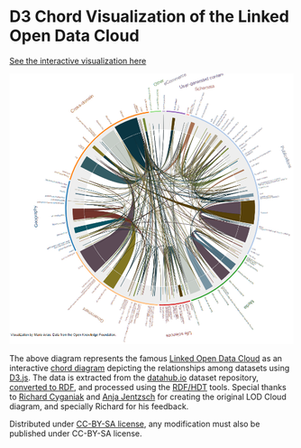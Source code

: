 # D3 Chord Visualization of the Linked Open Data Cloud

[See the interactive visualization here](https://marioariasga.github.io/lod-chord/)

![](/screenshots/screenshot.png)

The above diagram represents the famous [Linked Open Data Cloud](http://lod-cloud.net) as an interactive [chord diagram](https://github.com/mbostock/d3/wiki/Chord-Layout) depicting the relationships among datasets using [D3.js](http://d3js.org). The data is extracted from the [datahub.io](http://datahub.io) dataset repository, [converted to RDF](https://github.com/lod-cloud/datahub2void), and processed using the [RDF/HDT](http://www.rdfhdt.org) tools. Special thanks to [Richard Cyganiak](http://richard.cyganiak.de/) and [Anja Jentzsch](http://anjeve.de/) for creating the original LOD Cloud diagram, and specially Richard for his feedback.

Distributed under [CC-BY-SA license](http://creativecommons.org/licenses/by-sa/3.0/), any modification must also be published under CC-BY-SA license.  
